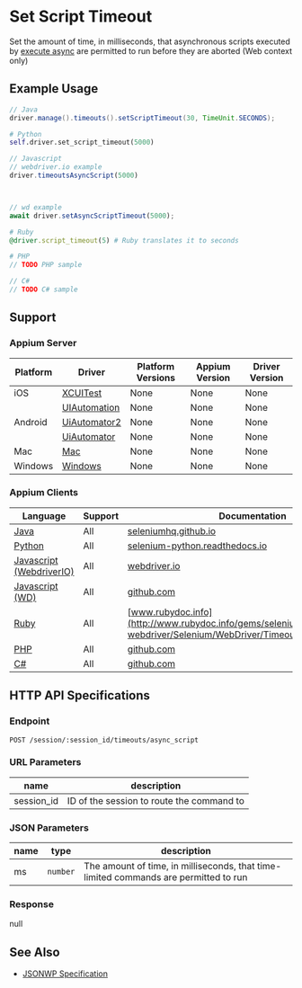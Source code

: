# Set Script Timeout

Set the amount of time, in milliseconds, that asynchronous scripts executed by [execute async](/docs/en/commands/session/timeouts/async-script.md) are permitted to run before they are aborted (Web context only)
## Example Usage

```java
// Java
driver.manage().timeouts().setScriptTimeout(30, TimeUnit.SECONDS);

```

```python
# Python
self.driver.set_script_timeout(5000)

```

```javascript
// Javascript
// webdriver.io example
driver.timeoutsAsyncScript(5000)



// wd example
await driver.setAsyncScriptTimeout(5000);

```

```ruby
# Ruby
@driver.script_timeout(5) # Ruby translates it to seconds

```

```php
# PHP
// TODO PHP sample

```

```csharp
// C#
// TODO C# sample

```



## Support

### Appium Server

|Platform|Driver|Platform Versions|Appium Version|Driver Version|
|--------|----------------|------|--------------|--------------|
| iOS | [XCUITest](/docs/en/drivers/ios-xcuitest.md) | None | None | None |
|  | [UIAutomation](/docs/en/drivers/ios-uiautomation.md) | None | None | None |
| Android | [UiAutomator2](/docs/en/drivers/android-uiautomator2.md) | None | None | None |
|  | [UiAutomator](/docs/en/drivers/android-uiautomator.md) | None | None | None |
| Mac | [Mac](/docs/en/drivers/mac.md) | None | None | None |
| Windows | [Windows](/docs/en/drivers/windows.md) | None | None | None |

### Appium Clients

|Language|Support|Documentation|
|--------|-------|-------------|
|[Java](https://github.com/appium/java-client/releases/latest)| All |  [seleniumhq.github.io](https://seleniumhq.github.io/selenium/docs/api/java/org/openqa/selenium/WebDriver.Timeouts.html#setScriptTimeout-long-java.util.concurrent.TimeUnit-)  |
|[Python](https://github.com/appium/python-client/releases/latest)| All |  [selenium-python.readthedocs.io](http://selenium-python.readthedocs.io/api.html#selenium.webdriver.remote.webdriver.WebDriver.set_script_timeout)  |
|[Javascript (WebdriverIO)](http://webdriver.io/index.html)| All |  [webdriver.io](http://webdriver.io/api/protocol/timeoutsAsyncScript.html)  |
|[Javascript (WD)](https://github.com/admc/wd/releases/latest)| All |  [github.com](https://github.com/admc/wd/blob/master/lib/commands.js#L699)  |
|[Ruby](https://github.com/appium/ruby_lib/releases/latest)| All |  [www.rubydoc.info](http://www.rubydoc.info/gems/selenium-webdriver/Selenium/WebDriver/Timeouts#script_timeout=)  |
|[PHP](https://github.com/appium/php-client/releases/latest)| All |  [github.com](https://github.com/appium/php-client/)  |
|[C#](https://github.com/appium/appium-dotnet-driver/releases/latest)| All |  [github.com](https://github.com/appium/appium-dotnet-driver/)  |

## HTTP API Specifications

### Endpoint

`POST /session/:session_id/timeouts/async_script`

### URL Parameters

|name|description|
|----|-----------|
|session_id|ID of the session to route the command to|

### JSON Parameters

|name|type|description|
|----|----|-----------|
| ms | `number` | The amount of time, in milliseconds, that time-limited commands are permitted to run |

### Response

null

## See Also

* [JSONWP Specification](https://github.com/SeleniumHQ/selenium/wiki/JsonWireProtocol#sessionsessionidtimeoutsasync_script)
